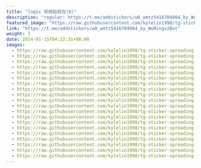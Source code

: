 ```yaml
---
title: "logic 视频贴纸包(0)"
description: "regular: https://t.me/addstickers/w0_wmtz5416704984_by_WuMingv2Bot"
featured_image: "https://raw.githubusercontent.com/kylelin1998/tg-sticker-spreading-worldwide-images/main/img/0b74dfd8-4800-459f-9455-ad89f4df2309.jpg"
link: "https://t.me/addstickers/w0_wmtz5416704984_by_WuMingv2Bot"
weight: 3
date: 2024-01-15T04:22:31+08:00
images:
  - https://raw.githubusercontent.com/kylelin1998/tg-sticker-spreading-worldwide-images/main/img/0b74dfd8-4800-459f-9455-ad89f4df2309.jpg
  - https://raw.githubusercontent.com/kylelin1998/tg-sticker-spreading-worldwide-images/main/img/c5a937b0-81f0-41e4-8cd7-9369476c0bda.jpg
  - https://raw.githubusercontent.com/kylelin1998/tg-sticker-spreading-worldwide-images/main/img/7000cb70-6571-411b-846e-f48aa9dbac93.jpg
  - https://raw.githubusercontent.com/kylelin1998/tg-sticker-spreading-worldwide-images/main/img/da3a12e8-e251-43f4-b302-4aa59bc9ec6a.jpg
  - https://raw.githubusercontent.com/kylelin1998/tg-sticker-spreading-worldwide-images/main/img/b255421c-9181-42fd-8c07-2fa373232849.jpg
  - https://raw.githubusercontent.com/kylelin1998/tg-sticker-spreading-worldwide-images/main/img/601689ad-7cf4-4554-aaa4-71790e68f614.jpg
  - https://raw.githubusercontent.com/kylelin1998/tg-sticker-spreading-worldwide-images/main/img/2cc5ce7e-3485-4fe7-ade9-7bbfa4f3030a.jpg
  - https://raw.githubusercontent.com/kylelin1998/tg-sticker-spreading-worldwide-images/main/img/8d684568-ccbb-46ee-a0d9-ce11d4607d26.jpg
  - https://raw.githubusercontent.com/kylelin1998/tg-sticker-spreading-worldwide-images/main/img/126b4d7e-3f18-4cf1-b3ca-a1f0daedc4a3.jpg
  - https://raw.githubusercontent.com/kylelin1998/tg-sticker-spreading-worldwide-images/main/img/e44e463c-cdc1-42c6-af94-6f509cc60ac7.jpg
  - https://raw.githubusercontent.com/kylelin1998/tg-sticker-spreading-worldwide-images/main/img/294b24f5-a758-4dc4-8226-13bbb3af9dc9.jpg
  - https://raw.githubusercontent.com/kylelin1998/tg-sticker-spreading-worldwide-images/main/img/0d2c8b73-aab3-40d5-97bd-11226718c958.jpg
  - https://raw.githubusercontent.com/kylelin1998/tg-sticker-spreading-worldwide-images/main/img/1dfdfc92-6e6a-42a3-acb7-39face663bb6.jpg
  - https://raw.githubusercontent.com/kylelin1998/tg-sticker-spreading-worldwide-images/main/img/4bafb1d6-2197-4a18-98cc-f44b4f4c0c6e.jpg
  - https://raw.githubusercontent.com/kylelin1998/tg-sticker-spreading-worldwide-images/main/img/22e026e5-5329-4f62-8ad0-7842e556af97.jpg
  - https://raw.githubusercontent.com/kylelin1998/tg-sticker-spreading-worldwide-images/main/img/9c434bd7-34be-400a-b310-caec66fcb43c.jpg
  - https://raw.githubusercontent.com/kylelin1998/tg-sticker-spreading-worldwide-images/main/img/81a954af-9b4c-49ee-8697-2062a1261dd5.jpg
  - https://raw.githubusercontent.com/kylelin1998/tg-sticker-spreading-worldwide-images/main/img/ad9787fb-aa9d-4f55-b0fc-e7bded0aa8ce.jpg
  - https://raw.githubusercontent.com/kylelin1998/tg-sticker-spreading-worldwide-images/main/img/cfd0e9a7-089a-4434-9deb-48bd3cfba5ef.jpg
  - https://raw.githubusercontent.com/kylelin1998/tg-sticker-spreading-worldwide-images/main/img/d569097d-6240-47aa-9fa6-7e9cfad4f446.jpg
---
```

